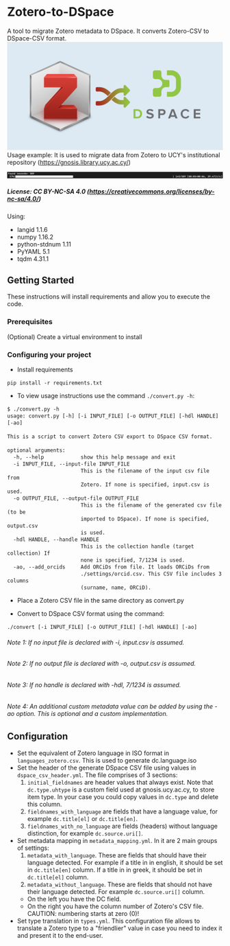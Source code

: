 # Zotero-to-DSpace
A tool to migrate Zotero metadata to DSpace. It converts Zotero-CSV to DSpace-CSV format. 
![imageztod](./images/zotero_to_dspace.png)
Usage example: It is used to migrate data from Zotero to UCY's institutional repository (https://gnosis.library.ucy.ac.cy/)

![imageztod](./images/example_usage.png)

##### License: CC BY-NC-SA 4.0 (https://creativecommons.org/licenses/by-nc-sa/4.0/)


Using:
- langid 1.1.6
- numpy 1.16.2
- python-stdnum 1.11
- PyYAML 5.1
- tqdm 4.31.1

## Getting Started

These instructions will install requirements and allow you to execute the code.

### Prerequisites
(Optional) Create a virtual environment to install

### Configuring your project

- Install requirements
```
pip install -r requirements.txt
```

- To view usage instructions use the command ```./convert.py -h```:
```
$ ./convert.py -h
usage: convert.py [-h] [-i INPUT_FILE] [-o OUTPUT_FILE] [-hdl HANDLE] [-ao]

This is a script to convert Zotero CSV export to DSpace CSV format.

optional arguments:
  -h, --help            show this help message and exit
  -i INPUT_FILE, --input-file INPUT_FILE
                        This is the filename of the input csv file from
                        Zotero. If none is specified, input.csv is used.
  -o OUTPUT_FILE, --output-file OUTPUT_FILE
                        This is the filename of the generated csv file (to be
                        imported to DSpace). If none is specified, output.csv
                        is used.
  -hdl HANDLE, --handle HANDLE
                        This is the collection handle (target collection) If
                        none is specified, 7/1234 is used.
  -ao, --add_orcids     Add ORCiDs from file. It loads ORCiDs from
                        ./settings/orcid.csv. This CSV file includes 3 columns
                        (surname, name, ORCiD).

```
- Place a Zotero CSV file in the same directory as convert.py

- Convert to DSpace CSV format using the command:
```
./convert [-i INPUT_FILE] [-o OUTPUT_FILE] [-hdl HANDLE] [-ao]
```
    
###### Note 1: If no input file is declared with -i, input.csv is assumed.
###### Note 2: If no output file is declared with -o, output.csv is assumed.
###### Note 3: If no handle is declared with -hdl, 7/1234 is assumed.
###### Note 4: An additional custom metadata value can be added by using the -ao option. This is optional and a custom implementation.

## Configuration
- Set the equivalent of Zotero language in ISO format in ```languages_zotero.csv```. This is used to generate dc.language.iso
- Set the header of the generate DSpace CSV file using values in ```dspace_csv_header.yml```.
The file comprises of 3 sections:
    1. ```initial_fieldnames``` are header values that always exist. Note that ```dc.type.uhtype``` is a custom field used at gnosis.ucy.ac.cy, to store item type. In your case you could copy values in ```dc.type``` and delete this column.
    2. ```fieldnames_with_language``` are fields that have a language value, for example ```dc.title[el]``` or ```dc.title[en]```.
    3. ```fieldnames_with_no_language``` are fields (headers) without language distinction, for example ```dc.source.uri[]```.
- Set metadata mapping in ```metadata_mapping.yml```. In it are 2 main groups of settings:
    1. ```metadata_with_language```. These are fields that should have their language detected. For example if a title in in english, it should be set in ```dc.title[en]``` column. If a title in in greek, it should be set in ```dc.title[el]``` column.
    2. ```metadata_without_language```. These are fields that should not have their language detected. For example ```dc.source.uri[]``` column.    
    - On the left you have the DC field.
    - On the right you have the column number of Zotero's CSV file. CAUTION: numbering starts at zero (0)!
- Set type translation in ```types.yml```. This configuration file allows to translate a Zotero type to a "friendlier" value in case you need to index it and present it to the end-user.
